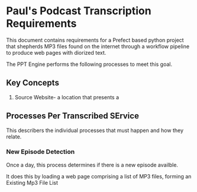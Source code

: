 # Paul's Podcast Transcription Requirements

This document contains requirements for a Prefect based python project that shepherds MP3 files found on the internet through a workflow pipeline to produce web pages with diorized text.

The PPT Engine performs the following processes to meet this goal.

## Key Concepts

1. Source Website- a location that presents a 

## Processes Per Transcribed SErvice

This describers the individual processes that must happen and how they relate.

### New Episode Detection

Once a day, this process determines if there is a new episode availble.

It does this by loading a web page comprising a list of MP3 files, forming an Existing Mp3 File List

